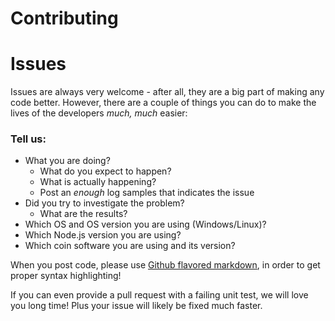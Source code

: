 # Contributing

# Issues
Issues are always very welcome - after all, they are a big part of making any code better. However, there are a couple of things you can do to make the lives of the developers _much, much_ easier:

### Tell us:

* What you are doing?
  * What do you expect to happen?
  * What is actually happening?
  * Post an _enough_ log samples that indicates the issue
* Did you try to investigate the problem?
  * What are the results?
* Which OS and OS version you are using (Windows/Linux)?
* Which Node.js version you are using?
* Which coin software you are using and its version?

When you post code, please use [Github flavored markdown](https://help.github.com/articles/github-flavored-markdown), in order to get proper syntax highlighting!

If you can even provide a pull request with a failing unit test, we will love you long time! Plus your issue will likely be fixed much faster.
